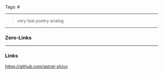 Tags: #
____
> very fast poetry analog




____
### Zero-Links

____
### Links

https://github.com/astral-sh/uv